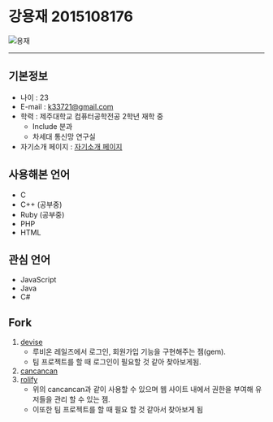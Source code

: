 # 강용재 2015108176

![용재](https://lh3.googleusercontent.com/9EY0Kh492TfEqGinbJ0qA3rz30tpHqruxWesQCU2sFVjP5v-sPeLTM0LOQd8dfoIlndi5KUNm6r4EaIGuws4pS3_FHzjZSAjLulcXw5L27FOCozzigQIc3BaJGmBy8vu33bwGVCdutuahff612nhdmPhILFIjB4sxqBiMmgBcBb8_AhuOtqGXAqIu1fYuQobRHY5ZLwKmorVNwL07SwL5Qtgyb-oS5bpCp8WzfKD-2yaM7wwwH4pwzCv3HGXtroaREjyMuPCbO8BXLnqoMcrjtgZJ5PKKzw3ZmPv970VRJ6ReWhd8KRRwbxd7r7CfCu6aD7lWub0MQo2x5iClMR3Yca5skiGh8BzsgQN39Qq-zLD1GRMh3eCZP-q6IzOlQUHyrPHSGp0kTIPawjsI72l1CzO3kIdWdirYkiBPlxwGtlJvnFiC4KWHOv1KNCoDN-TRQQr2o1Vk3e_wdwNgh9EDLTtmc4jo1onV7iQZG6qGNC6qHZ3W5C43fY05q-eT6jjHihduHGrhYErjaRRe6-gBPwFKiuEoJitmy7714q-roH1sD2uSRocVrl5QcHalB2gPmumY-R3W3TUUy65yBEu-eBw5Qf_DN8ue0F-fATobPMHH39ijRbwfWaGDf4buW4PGqzKhqH9wzj8bRBIEGczFxr9fFfa-rvvYq4DFjduI6EUaYYXicDuoen3kA=w1542-h868-no)

------

## 기본정보

- 나이 : 23
- E-mail : k33721@gmail.com
- 학력 : 제주대학교 컴퓨터공학전공 2학년 재학 중
  - Include 분과
  - 차세대 통신망 연구실
- 자기소개 페이지 : [자기소개 페이지](https://yongjup.github.io)

## 사용해본 언어

- C
- C++ (공부중)
- Ruby (공부중)
- PHP
- HTML

## 관심 언어

- JavaScript
- Java
- C#

## Fork

1. [devise](https://github.com/YongJup/devise)
   - 루비온 레일즈에서 로그인, 회원가입 기능을 구현해주는 젬(gem).
   - 팀 프로젝트를 할 때 로그인이 필요할 것 같아 찾아보게됨.
2. [cancancan](https://github.com/YongJup/cancancan)
3. [rolify](https://github.com/YongJup/rolify)
   - 위의 cancancan과 같이 사용할 수 있으며 웹 사이트 내에서 권한을 부여해 유저들을 관리 할 수 있는 젬.
   - 이또한 팀 프로젝트를 할 때 필요 할 것 같아서 찾아보게 됨
